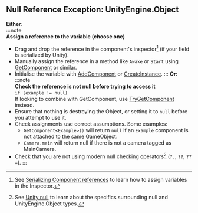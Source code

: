 ## Null Reference Exception: UnityEngine.Object
**Either:**  
:::note  
**Assign a reference to the variable (choose one)**
  - Drag and drop the reference in the component's inspector[^1] (if your field is serialized by Unity).
  - Manually assign the reference in a method like `Awake` or `Start` using [GetComponent](https://docs.unity3d.com/ScriptReference/GameObject.GetComponent.html) or similar.
  - Initialise the variable with [AddComponent](https://docs.unity3d.com/ScriptReference/GameObject.AddComponent.html) or [CreateInstance](https://docs.unity3d.com/ScriptReference/ScriptableObject.CreateInstance.html).
:::
**Or:**  
:::note  
**Check the reference is not null before trying to access it**  
`if (example != null)`  
If looking to combine with GetComponent, use [TryGetComponent](https://docs.unity3d.com/ScriptReference/Component.TryGetComponent.html) instead.
  - Ensure that nothing is destroying the Object, or setting it to `null` before you attempt to use it.
  - Check assignments use correct assumptions. Some examples:
    - `GetComponent<Example>()` will return `null` if an `Example` component is not attached to the same GameObject.
    - `Camera.main` will return null if there is not a camera tagged as MainCamera.
  - Check that you are not using modern null checking operators[^2] (`?.`, `??`, `??=`).
:::

[^1]: See [Serializing Component references](../../../Variables/Other%20Members/Serializing%20Component%20References.md) to learn how to assign variables in the Inspector.
[^2]: See [Unity null](../../../Other/Unity%20Null.md) to learn about the specifics surrounding null and UnityEngine.Object types.